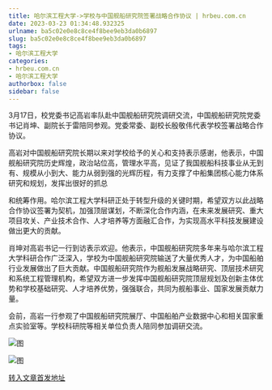 ```yaml
---
title: 哈尔滨工程大学->学校与中国舰船研究院签署战略合作协议 | hrbeu.com.cn
date: 2023-03-23 01:34:48.932325
urlname: ba5c02e0e8c8ce4f8bee9eb3da0b6897
slug: ba5c02e0e8c8ce4f8bee9eb3da0b6897
tags: 
- 哈尔滨工程大学
categories:
- hrbeu.com.cn
- 哈尔滨工程大学
authorbox: false
sidebar: false
---
```

3月17日，校党委书记高岩率队赴中国舰船研究院调研交流，中国舰船研究院党委书记肖坤、副院长于雷陪同参观。党委常委、副校长殷敬伟代表学校签署战略合作协议。

高岩对中国舰船研究院长期以来对学校给予的关心和支持表示感谢，他表示，中国舰船研究院历史辉煌，政治站位高，管理水平高，见证了我国舰船科技事业从无到有、规模从小到大、能力从弱到强的光辉历程，有力支撑了中船集团核心能力体系研究和规划，发挥出很好的抓总
<!--more-->
和统筹作用。哈尔滨工程大学科研正处于转型升级的关键时期，希望双方以此战略合作协议签署为契机，加强顶层谋划，不断深化合作内涵，在未来发展研究、重大项目攻关、产业技术合作、人才培养等方面融汇合作，为实现高水平科技发展建设做出更大的贡献。

肖坤对高岩书记一行到访表示欢迎。他表示，中国舰船研究院多年来与哈尔滨工程大学科研合作广泛深入，学校为中国舰船研究院输送了大量优秀人才，为中国船舶行业发展做出了巨大贡献。中国舰船研究院作为舰船发展战略研究、顶层技术研究和系统工程管理机构，希望双方进一步发挥中国舰船研究院顶层规划及创新主体优势和学校基础研究、人才培养优势，强强联合，共同为舰船事业、国家发展贡献力量。

会前，高岩一行参观了中国舰船研究院展厅、中国船舶产业数据中心和相关国家重点实验室等。学校科研院等相关单位负责人陪同参加调研交流。

![图](http://gongxue.cn/__local/B/5B/56/7120DCC82E482C470B077AF2993_1A2BF682_18530.jpg)

![图](http://gongxue.cn/__local/A/F1/AC/D064BC9ABD3438DE5565782A9B4_679DE980_1FE76.jpg)

[转入文章首发地址](http://gongxue.cn/info/1141/74951.htm)